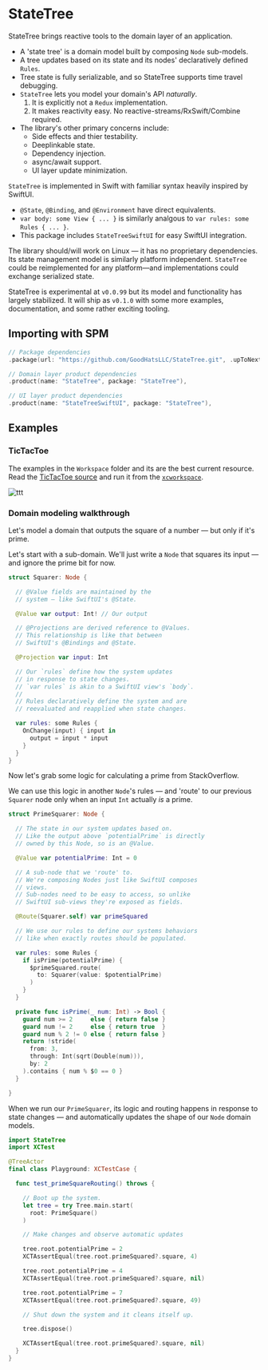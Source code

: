 # StateTree

StateTree brings reactive tools to the domain layer of an application.

* A 'state tree' is a domain model built by composing `Node` sub-models.
* A tree updates based on its state and its nodes' declaratively defined `Rules`.
* Tree state is fully serializable, and so StateTree supports time travel debugging.
* `StateTree` lets you model your domain's API *naturally*.
  1. It is explicitly not a `Redux` implementation.
  2. It makes reactivity easy. No reactive-streams/RxSwift/Combine required.
* The library's other primary concerns include:
  - Side effects and thier testability.
  - Deeplinkable state.
  - Dependency injection.
  - async/await support.
  - UI layer update minimization.

`StateTree` is implemented in Swift with familiar syntax heavily inspired by SwiftUI.
- `@State`, `@Binding`, and `@Environment` have direct equivalents.
- `var body: some View { ... }` is similarly analgous to `var rules: some Rules { ... }`.
- This package includes `StateTreeSwiftUI` for easy SwiftUI integration.

The library should/will work on Linux — it has no proprietary dependencies.
Its state management model is similarly platform independent. `StateTree` could be reimplemented for any platform—and implementations could exchange serialized state.

StateTree is experimental at `v0.0.99` but its model and functionality has largely stabilized.
It will ship as `v0.1.0` with some more examples, documentation, and some rather exciting tooling.

## Importing with SPM

```swift
// Package dependencies
.package(url: "https://github.com/GoodHatsLLC/StateTree.git", .upToNextMajor(from: "0.0.9"))

// Domain layer product dependencies
.product(name: "StateTree", package: "StateTree"),

// UI layer product dependencies
.product(name: "StateTreeSwiftUI", package: "StateTree"),
```

## Examples

### TicTacToe

The examples in the `Workspace` folder and its are the best current resource. Read the [TicTacToe source](https://github.com/GoodHatsLLC/StateTree/tree/main/Workspace/Examples/TicTacToe) and run it from the [`xcworkspace`](https://github.com/GoodHatsLLC/StateTree/tree/main/Workspace/StateTree.xcworkspace).

![ttt](https://user-images.githubusercontent.com/509838/220849173-ecf1100a-dd9e-424d-bd38-0643fba5c2f1.gif)


### Domain modeling walkthrough

Let's model a domain that outputs the square of a number — but only
if it's prime.

Let's start with a sub-domain. We'll just write a `Node` that squares
its input — and ignore the prime bit for now.

```swift
struct Squarer: Node {

  // @Value fields are maintained by the
  // system — like SwiftUI's @State.

  @Value var output: Int! // Our output

  // @Projections are derived reference to @Values.
  // This relationship is like that between
  // SwiftUI's @Bindings and @State.

  @Projection var input: Int

  // Our `rules` define how the system updates
  // in response to state changes.
  // `var rules` is akin to a SwiftUI view's `body`.
  //
  // Rules declaratively define the system and are
  // reevaluated and reapplied when state changes.

  var rules: some Rules {
    OnChange(input) { input in
      output = input * input
    }
  }
}
```

Now let's grab some logic for calculating a prime from StackOverflow.

We can use this logic in another `Node`'s rules — and
'route' to our previous `Squarer` node only when an input
`Int` actually *is* a prime.

```swift
struct PrimeSquarer: Node {

  // The state in our system updates based on.
  // Like the output above `potentialPrime` is directly
  // owned by this Node, so is an @Value.

  @Value var potentialPrime: Int = 0

  // A sub-node that we 'route' to.
  // We're composing Nodes just like SwiftUI composes
  // views.
  // Sub-nodes need to be easy to access, so unlike
  // SwiftUI sub-views they're exposed as fields.

  @Route(Squarer.self) var primeSquared

  // We use our rules to define our systems behaviors
  // like when exactly routes should be populated.

  var rules: some Rules {
    if isPrime(potentialPrime) {
      $primeSquared.route(
        to: Squarer(value: $potentialPrime)
      )
    }
  }

  private func isPrime(_ num: Int) -> Bool {
    guard num >= 2     else { return false }
    guard num != 2     else { return true  }
    guard num % 2 != 0 else { return false }
    return !stride(
      from: 3,
      through: Int(sqrt(Double(num))),
      by: 2
    ).contains { num % $0 == 0 }
  }

}
```

When we run our `PrimeSquarer`, its logic and routing
happens in response to state changes — and automatically
updates the shape of our `Node` domain models.

```swift
import StateTree
import XCTest

@TreeActor
final class Playground: XCTestCase {

  func test_primeSquareRouting() throws {

    // Boot up the system.
    let tree = try Tree.main.start(
      root: PrimeSquare()
    )

    // Make changes and observe automatic updates

    tree.root.potentialPrime = 2
    XCTAssertEqual(tree.root.primeSquared?.square, 4)

    tree.root.potentialPrime = 4
    XCTAssertEqual(tree.root.primeSquared?.square, nil)

    tree.root.potentialPrime = 7
    XCTAssertEqual(tree.root.primeSquared?.square, 49)

    // Shut down the system and it cleans itself up.

    tree.dispose()

    XCTAssertEqual(tree.root.primeSquared?.square, nil)
  }
}
```
